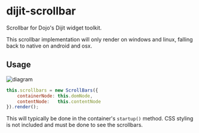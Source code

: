 # dijit-scrollbar
Scrollbar for Dojo's Dijit widget toolkit.

This scrollbar implementation will only render on windows and linux, falling back to native on android and osx.

## Usage
![diagram](http://www.abilio.dk/?p=416)

```javascript
this.scrollbars = new ScrollBars({
    containerNode: this.domNode,
    contentNode:   this.contentNode
}).render();
```
This will typically be done in the container's `startup()` method. CSS styling is not included and must be done to see the scrollbars.

